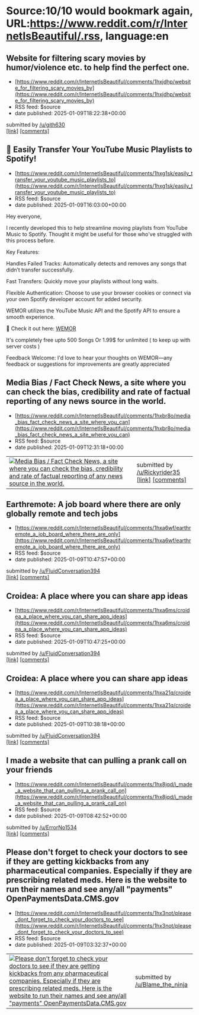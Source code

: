 # Source:10/10 would bookmark again, URL:https://www.reddit.com/r/InternetIsBeautiful/.rss, language:en

## Website for filtering scary movies by humor/violence etc. to help find the perfect one.
 - [https://www.reddit.com/r/InternetIsBeautiful/comments/1hxjdhp/website_for_filtering_scary_movies_by](https://www.reddit.com/r/InternetIsBeautiful/comments/1hxjdhp/website_for_filtering_scary_movies_by)
 - RSS feed: $source
 - date published: 2025-01-09T18:22:38+00:00

&#32; submitted by &#32; <a href="https://www.reddit.com/user/gith630"> /u/gith630 </a> <br/> <span><a href="http://spookrate.com/">[link]</a></span> &#32; <span><a href="https://www.reddit.com/r/InternetIsBeautiful/comments/1hxjdhp/website_for_filtering_scary_movies_by/">[comments]</a></span>

## 🔄 Easily Transfer Your YouTube Music Playlists to Spotify!
 - [https://www.reddit.com/r/InternetIsBeautiful/comments/1hxg1sk/easily_transfer_your_youtube_music_playlists_to](https://www.reddit.com/r/InternetIsBeautiful/comments/1hxg1sk/easily_transfer_your_youtube_music_playlists_to)
 - RSS feed: $source
 - date published: 2025-01-09T16:03:00+00:00

<!-- SC_OFF --><div class="md"><p>Hey everyone,</p> <p>I recently developed this to help streamline moving playlists from YouTube Music to Spotify. Thought it might be useful for those who&#39;ve struggled with this process before.</p> <p>Key Features:</p> <p>Handles Failed Tracks: Automatically detects and removes any songs that didn’t transfer successfully.</p> <p>Fast Transfers: Quickly move your playlists without long waits.</p> <p>Flexible Authentication: Choose to use your browser cookies or connect via your own Spotify developer account for added security.</p> <p>WEMOR utilizes the YouTube Music API and the Spotify API to ensure a smooth experience.</p> <p>🔗 Check it out here: <a href="https://wemor.vercel.app/youtube-to-spotify">WEMOR</a></p> <p>It&#39;s completely free upto 500 Songs Or 1.99$ for unlimited ( to keep up with server costs ) </p> <p>Feedback Welcome: I&#39;d love to hear your thoughts on WEMOR—any feedback or suggestions for improvements are greatly appreciated

## Media Bias / Fact Check News, a site where you can check the bias, credibility and rate of factual reporting of any news source in the world.
 - [https://www.reddit.com/r/InternetIsBeautiful/comments/1hxbr8o/media_bias_fact_check_news_a_site_where_you_can](https://www.reddit.com/r/InternetIsBeautiful/comments/1hxbr8o/media_bias_fact_check_news_a_site_where_you_can)
 - RSS feed: $source
 - date published: 2025-01-09T12:31:18+00:00

<table> <tr><td> <a href="https://www.reddit.com/r/InternetIsBeautiful/comments/1hxbr8o/media_bias_fact_check_news_a_site_where_you_can/"> <img src="https://external-preview.redd.it/hdw3u6660Jq_o0w33HPUT5-ep1Z8NdEpvjnKzw8R3T8.jpg?width=108&amp;crop=smart&amp;auto=webp&amp;s=17d43c8eed97c202cf99a5fc41979b9df276b9ab" alt="Media Bias / Fact Check News, a site where you can check the bias, credibility and rate of factual reporting of any news source in the world." title="Media Bias / Fact Check News, a site where you can check the bias, credibility and rate of factual reporting of any news source in the world." /> </a> </td><td> &#32; submitted by &#32; <a href="https://www.reddit.com/user/Rickyrider35"> /u/Rickyrider35 </a> <br/> <span><a href="https://mediabiasfactcheck.com/">[link]</a></span> &#32; <span><a href="https://www.reddit.com/r/InternetIsBeautiful/comments/1hxbr8o/media_bias_fact_check_news_a_site_where_you_can/">[comments]</a></span> </td></tr></table>

## Earthremote: A job board where there are only globally remote and tech jobs
 - [https://www.reddit.com/r/InternetIsBeautiful/comments/1hxa6wf/earthremote_a_job_board_where_there_are_only](https://www.reddit.com/r/InternetIsBeautiful/comments/1hxa6wf/earthremote_a_job_board_where_there_are_only)
 - RSS feed: $source
 - date published: 2025-01-09T10:47:57+00:00

&#32; submitted by &#32; <a href="https://www.reddit.com/user/FluidConversation394"> /u/FluidConversation394 </a> <br/> <span><a href="https://earthremote.softr.app/">[link]</a></span> &#32; <span><a href="https://www.reddit.com/r/InternetIsBeautiful/comments/1hxa6wf/earthremote_a_job_board_where_there_are_only/">[comments]</a></span>

## Croidea: A place where you can share app ideas
 - [https://www.reddit.com/r/InternetIsBeautiful/comments/1hxa6ms/croidea_a_place_where_you_can_share_app_ideas](https://www.reddit.com/r/InternetIsBeautiful/comments/1hxa6ms/croidea_a_place_where_you_can_share_app_ideas)
 - RSS feed: $source
 - date published: 2025-01-09T10:47:25+00:00

&#32; submitted by &#32; <a href="https://www.reddit.com/user/FluidConversation394"> /u/FluidConversation394 </a> <br/> <span><a href="https://devideas.42web.io">[link]</a></span> &#32; <span><a href="https://www.reddit.com/r/InternetIsBeautiful/comments/1hxa6ms/croidea_a_place_where_you_can_share_app_ideas/">[comments]</a></span>

## Croidea: A place where you can share app ideas
 - [https://www.reddit.com/r/InternetIsBeautiful/comments/1hxa21q/croidea_a_place_where_you_can_share_app_ideas](https://www.reddit.com/r/InternetIsBeautiful/comments/1hxa21q/croidea_a_place_where_you_can_share_app_ideas)
 - RSS feed: $source
 - date published: 2025-01-09T10:38:18+00:00

&#32; submitted by &#32; <a href="https://www.reddit.com/user/FluidConversation394"> /u/FluidConversation394 </a> <br/> <span><a href="https://devideas.42web.io">[link]</a></span> &#32; <span><a href="https://www.reddit.com/r/InternetIsBeautiful/comments/1hxa21q/croidea_a_place_where_you_can_share_app_ideas/">[comments]</a></span>

## I made a website that can pulling a prank call on your friends
 - [https://www.reddit.com/r/InternetIsBeautiful/comments/1hx8jqd/i_made_a_website_that_can_pulling_a_prank_call_on](https://www.reddit.com/r/InternetIsBeautiful/comments/1hx8jqd/i_made_a_website_that_can_pulling_a_prank_call_on)
 - RSS feed: $source
 - date published: 2025-01-09T08:42:52+00:00

&#32; submitted by &#32; <a href="https://www.reddit.com/user/ErrorNo1534"> /u/ErrorNo1534 </a> <br/> <span><a href="https://www.aicallagent.me/">[link]</a></span> &#32; <span><a href="https://www.reddit.com/r/InternetIsBeautiful/comments/1hx8jqd/i_made_a_website_that_can_pulling_a_prank_call_on/">[comments]</a></span>

## Please don't forget to check your doctors to see if they are getting kickbacks from any pharmaceutical companies. Especially if they are prescribing related meds. Here is the website to run their names and see any/all "payments" OpenPaymentsData.CMS.gov
 - [https://www.reddit.com/r/InternetIsBeautiful/comments/1hx3not/please_dont_forget_to_check_your_doctors_to_see](https://www.reddit.com/r/InternetIsBeautiful/comments/1hx3not/please_dont_forget_to_check_your_doctors_to_see)
 - RSS feed: $source
 - date published: 2025-01-09T03:32:37+00:00

<table> <tr><td> <a href="https://www.reddit.com/r/InternetIsBeautiful/comments/1hx3not/please_dont_forget_to_check_your_doctors_to_see/"> <img src="https://external-preview.redd.it/W7pr8B41v_4j1ej4WPXvktp5ja2RCPlheyItq2PAzsc.jpg?width=320&amp;crop=smart&amp;auto=webp&amp;s=0503c3dae05dff21e64509a7a1a4522abe29de1e" alt="Please don't forget to check your doctors to see if they are getting kickbacks from any pharmaceutical companies. Especially if they are prescribing related meds. Here is the website to run their names and see any/all &quot;payments&quot; OpenPaymentsData.CMS.gov" title="Please don't forget to check your doctors to see if they are getting kickbacks from any pharmaceutical companies. Especially if they are prescribing related meds. Here is the website to run their names and see any/all &quot;payments&quot; OpenPaymentsData.CMS.gov" /> </a> </td><td> &#32; submitted by &#32; <a href="https://www.reddit.com/user/Blame_the_ninja"> /u/Blame_the_ninja </a> <br/> <span><a hr


